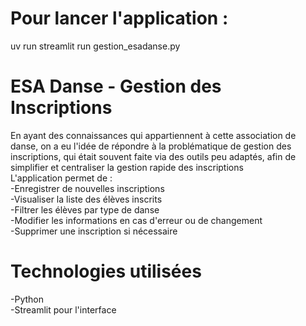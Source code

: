 # Pour lancer l'application : 
uv run streamlit run gestion_esadanse.py

# ESA Danse - Gestion des Inscriptions
En ayant des connaissances qui appartiennent à cette association de danse, on a eu l'idée de répondre à la problématique de gestion des inscriptions, qui était souvent faite via des outils peu adaptés, afin de simplifier et centraliser la gestion rapide des inscriptions  
L'application permet de :   
  -Enregistrer de nouvelles inscriptions  
  -Visualiser la liste des élèves inscrits  
  -Filtrer les élèves par type de danse  
  -Modifier les informations en cas d'erreur ou de changement  
  -Supprimer une inscription si nécessaire  

# Technologies utilisées
-Python  
-Streamlit pour l'interface
